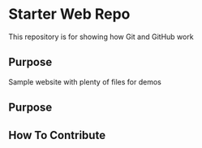 # Starter Web Repo

This repository is for showing how Git and GitHub work

## Purpose

Sample website with plenty of files for demos

## Purpose

## How To Contribute
